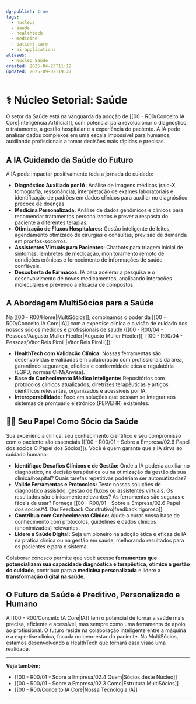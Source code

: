 ```yaml
---
dg-publish: true
tags:
  - nucleus
  - saude
  - healthtech
  - medicine
  - patient-care
  - ai-applications
aliases:
  - Núcleo Saúde
created: 2025-04-25T11:19
updated: 2025-09-02T19:27
---
```


# ⚕️ Núcleo Setorial: Saúde

O setor da Saúde está na vanguarda da adoção de [[00 - R00/Conceito IA Core\|Inteligência Artificial]], com potencial para revolucionar o diagnóstico, o tratamento, a gestão hospitalar e a experiência do paciente. A IA pode analisar dados complexos em uma escala impossível para humanos, auxiliando profissionais a tomar decisões mais rápidas e precisas.

## A IA Cuidando da Saúde do Futuro

A IA pode impactar positivamente toda a jornada de cuidado:

*   **Diagnóstico Auxiliado por IA:** Análise de imagens médicas (raio-X, tomografia, ressonância), interpretação de exames laboratoriais e identificação de padrões em dados clínicos para auxiliar no diagnóstico precoce de doenças.
*   **Medicina Personalizada:** Análise de dados genômicos e clínicos para recomendar tratamentos personalizados e prever a resposta do paciente a diferentes terapias.
*   **Otimização de Fluxos Hospitalares:** Gestão inteligente de leitos, agendamento otimizado de cirurgias e consultas, previsão de demanda em prontos-socorros.
*   **Assistentes Virtuais para Pacientes:** Chatbots para triagem inicial de sintomas, lembretes de medicação, monitoramento remoto de condições crônicas e fornecimento de informações de saúde confiáveis.
*   **Descoberta de Fármacos:** IA para acelerar a pesquisa e o desenvolvimento de novos medicamentos, analisando interações moleculares e prevendo a eficácia de compostos.

## A Abordagem MultiSócios para a Saúde

Na [[00 - R00/Home\|MultiSócios]], combinamos o poder da [[00 - R00/Conceito IA Core\|IA]] com a expertise clínica e a visão de cuidado dos nossos sócios médicos e profissionais de saúde ([[00 - R00/04 - Pessoas/Augusto Muller Fiedler\|Augusto Muller Fiedler]], [[00 - R00/04 - Pessoas/Vitor Reis Pirolli\|Vitor Reis Pirolli]]):

*   **HealthTech com Validação Clínica:** Nossas ferramentas são desenvolvidas e validadas em colaboração com profissionais da área, garantindo segurança, eficácia e conformidade ética e regulatória (LGPD, normas CFM/Anvisa).
*   **Base de Conhecimento Médico Inteligente:** Repositórios com protocolos clínicos atualizados, diretrizes terapêuticas e artigos científicos relevantes, organizados e acessíveis por IA.
*   **Interoperabilidade:** Foco em soluções que possam se integrar aos sistemas de prontuário eletrônico (PEP/EHR) existentes.

## 🧑‍⚕️ Seu Papel Como Sócio da Saúde

Sua experiência clínica, seu conhecimento científico e seu compromisso com o paciente são essenciais ([[00 - R00/01 - Sobre a Empresa/02.6 Papel dos socios\|O Papel dos Sócios]]). Você é quem garante que a IA sirva ao cuidado humano:

*   **Identifique Desafios Clínicos e de Gestão:** Onde a IA poderia auxiliar no diagnóstico, na decisão terapêutica ou na otimização da gestão da sua clínica/hospital? Quais tarefas repetitivas poderiam ser automatizadas?
*   **Valide Ferramentas e Protocolos:** Teste nossas soluções de diagnóstico assistido, gestão de fluxos ou assistentes virtuais. Os resultados são clinicamente relevantes? As ferramentas são seguras e fáceis de usar? Forneça [[00 - R00/01 - Sobre a Empresa/02.6 Papel dos socios#4. Dar Feedback Construtivo\|feedback rigoroso]].
*   **Contribua com Conhecimento Clínico:** Ajude a curar nossa base de conhecimento com protocolos, guidelines e dados clínicos (anonimizados) relevantes.
*   **Lidere a Saúde Digital:** Seja um pioneiro na adoção ética e eficaz de IA na prática clínica ou na gestão em saúde, melhorando resultados para os pacientes e para o sistema.

Colaborar conosco permite que você acesse **ferramentas que potencializam sua capacidade diagnóstica e terapêutica**, **otimize a gestão do cuidado**, contribua para a **medicina personalizada** e lidere a **transformação digital na saúde**.

## O Futuro da Saúde é Preditivo, Personalizado e Humano

A [[00 - R00/Conceito IA Core\|IA]] tem o potencial de tornar a saúde mais precisa, eficiente e acessível, mas sempre como uma ferramenta de apoio ao profissional. O futuro reside na colaboração inteligente entre a máquina e a expertise clínica, focada no bem-estar do paciente. Na MultiSócios, estamos desenvolvendo a HealthTech que tornará essa visão uma realidade.

---
**Veja também:**
*   [[00 - R00/01 - Sobre a Empresa/02.4 Quem\|Sócios deste Núcleo]]
*   [[00 - R00/01 - Sobre a Empresa/02.3 Como\|Estrutura MultiSócios]]
*   [[00 - R00/Conceito IA Core\|Nossa Tecnologia IA]]

---
